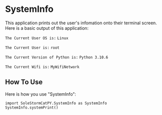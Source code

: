 # SystemInfo
This application prints out the user's infomation onto their terminal screen. Here is a basic output of this application:

`The Current User OS is:`
`Linux`

`The Current User is:`
`root`

`The Current Version of Python is:`
`Python 3.10.6`

`The Current Wifi is:`
`MyWifiNetwork`

## How To Use
Here is how you use "SystemInfo":

`import SoleStormCatPY.SystemInfo as SystemInfo`
`SystemInfo.systemPrint()`
